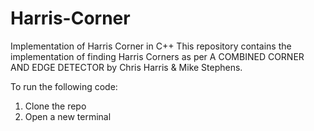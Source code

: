 # Harris-Corner
 Implementation of Harris Corner in C++
This repository contains the implementation of finding Harris Corners as per A COMBINED CORNER AND EDGE DETECTOR by Chris Harris & Mike Stephens.

To run the following code:
1. Clone the repo
2. Open a new terminal 
